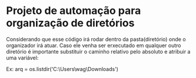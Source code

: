# Projeto de automação para organização de diretórios

Considerando que esse código irá rodar dentro da pasta(diretório) onde o organizador irá atuar. Caso ele venha ser erxecutado em qualquer outro diretório é importante
substituir o caminho relativo pelo absoluto e atribuir a uma variável:

Ex: arq = os.listdir('C:\\Users\\wag\\Downloads')

